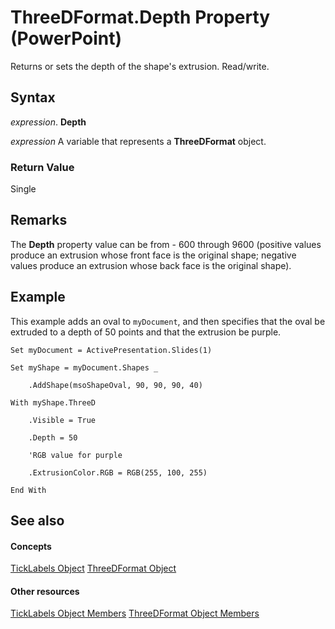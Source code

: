 
# ThreeDFormat.Depth Property (PowerPoint)

Returns or sets the depth of the shape's extrusion. Read/write.


## Syntax

 _expression_. **Depth**

 _expression_ A variable that represents a **ThreeDFormat** object.


### Return Value

Single


## Remarks

The  **Depth** property value can be from - 600 through 9600 (positive values produce an extrusion whose front face is the original shape; negative values produce an extrusion whose back face is the original shape).


## Example

This example adds an oval to  `myDocument`, and then specifies that the oval be extruded to a depth of 50 points and that the extrusion be purple.


```
Set myDocument = ActivePresentation.Slides(1)

Set myShape = myDocument.Shapes _

    .AddShape(msoShapeOval, 90, 90, 90, 40)

With myShape.ThreeD

    .Visible = True

    .Depth = 50

    'RGB value for purple

    .ExtrusionColor.RGB = RGB(255, 100, 255) 

End With
```


## See also


#### Concepts


[TickLabels Object](2ba878bf-3a76-1350-2bd4-615c2520f042.md)
[ThreeDFormat Object](d6eb7b36-57df-727e-fc5b-50b8c4790c1c.md)
#### Other resources


[TickLabels Object Members](6e05b351-b72c-9ef4-635a-f91c94781cb1.md)
[ThreeDFormat Object Members](8d24e2d8-6579-5a14-f403-aaa77b6ed0a6.md)

